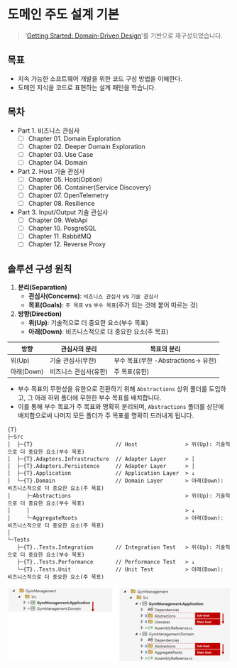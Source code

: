 # 도메인 주도 설계 기본

> '[Getting Started: Domain-Driven Design](https://dometrain.com/course/getting-started-domain-driven-design-ddd/?ref=dometrain-github&promo=getting-started-domain-driven-design)'를 기반으로 재구성되었습니다.

## 목표
- 지속 가능한 소프트웨어 개발을 위한 코드 구성 방법을 이해한다.
- 도메인 지식을 코드로 표현하는 설계 패턴을 학습니다.

## 목차
- Part 1. 비즈니스 관심사
  - [ ] Chapter 01. Domain Exploration
  - [ ] Chapter 02. Deeper Domain Exploration
  - [ ] Chapter 03. Use Case
  - [ ] Chapter 04. Domain
- Part 2. Host 기술 관심사
  - [ ] Chapter 05. Host(Option)
  - [ ] Chapter 06. Container(Service Discovery)
  - [ ] Chapter 07. OpenTelemetry
  - [ ] Chapter 08. Resilience
- Part 3. Input/Output 기술 관심사
  - [ ] Chapter 09. WebApi
  - [ ] Chapter 10. PosgreSQL
  - [ ] Chapter 11. RabbitMQ
  - [ ] Chapter 12. Reverse Proxy

## 솔루션 구성 원칙

1. **분리(Separation)**
   - **괸심사(Concerns)**: `비즈니스 관심사` vs `기술 관심사`
   - **목표(Goals)**: `주 목표` vs `부수 목표`(주가 되는 것에 붙어 따르는 것)
1. **방향(Direction)**
   - **위(Up)**: 기술적으로 더 중요한 요소(부수 목표)
   - **아래(Down)**: 비즈니스적으로 더 중요한 요소(주 목표)

| 방향  | 관심사의 분리 | 목표의 분리                         |
| --- | --- | --- |
| 위(Up)      | 기술 관심사(무한)   | 부수 목표(무한 -Abstractions-> 유한)   |
| 아래(Down)  | 비즈니스 관심사(유한)    | 주 목표(유한)     |

- 부수 목표의 무한성을 유한으로 전환하기 위해 `Abstractions` 상위 폴더를 도입하고, 그 아래 하위 폴더에 무한한 부수 목표를 배치합니다.
- 이를 통해 부수 목표가 주 목표와 명확히 분리되며, `Abstractions` 폴더를 상단에 배치함으로써 나머지 모든 폴더가 주 목표를 명확히 드러내게 됩니다.

```
{T}
├─Src
│  ├─{T}                          // Host               > 위(Up): 기술적으로 더 중요한 요소(부수 목표)
│  ├─{T}.Adapters.Infrastructure  // Adapter Layer      > │
│  ├─{T}.Adapters.Persistence     // Adapter Layer      > │
│  ├─{T}.Application              // Application Layer  > ↓
│  └─{T}.Domain                   // Domain Layer       > 아래(Down): 비즈니스적으로 더 중요한 요소(주 목표)
│     ├─Abstractions                                    > 위(Up): 기술적으로 더 중요한 요소(부수 목표)
│     │                                                 > ↓
│     └─AggregateRoots                                  > 아래(Down): 비즈니스적으로 더 중요한 요소(주 목표)
│
└─Tests
   ├─{T}..Tests.Integration       // Integration Test   > 위(Up): 기술적으로 더 중요한 요소(부수 목표)
   ├─{T}..Tests.Performance       // Performance Test   > ↓
   └─{T}..Tests.Unit              // Unit Test          > 아래(Down): 비즈니스적으로 더 중요한 요소(주 목표)
```

![](./.images/SolutionDesignExample.png)